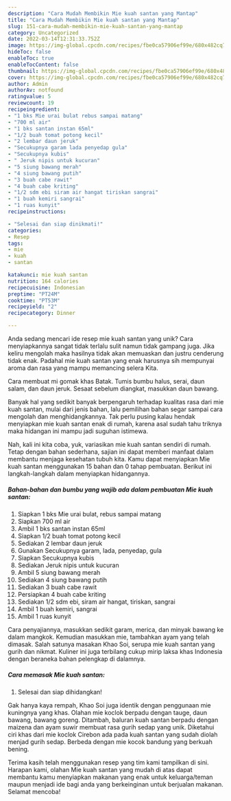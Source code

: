 ```yaml
---
description: "Cara Mudah Membikin Mie kuah santan yang Mantap"
title: "Cara Mudah Membikin Mie kuah santan yang Mantap"
slug: 151-cara-mudah-membikin-mie-kuah-santan-yang-mantap
category: Uncategorized
date: 2022-03-14T12:31:33.752Z
image: https://img-global.cpcdn.com/recipes/fbe0ca57906ef99e/680x482cq70/mie-kuah-santan-foto-resep-utama.jpg
hideToc: false
enableToc: true
enableTocContent: false
thumbnail: https://img-global.cpcdn.com/recipes/fbe0ca57906ef99e/680x482cq70/mie-kuah-santan-foto-resep-utama.jpg
cover: https://img-global.cpcdn.com/recipes/fbe0ca57906ef99e/680x482cq70/mie-kuah-santan-foto-resep-utama.jpg
author: Admin
authorAv: notfound
ratingvalue: 5
reviewcount: 19
recipeingredient:
- "1 bks Mie urai bulat rebus sampai matang"
- "700 ml air"
- "1 bks santan instan 65ml"
- "1/2 buah tomat potong kecil"
- "2 lembar daun jeruk"
- "Secukupnya garam lada penyedap gula"
- "Secukupnya kubis"
- " Jeruk nipis untuk kucuran"
- "5 siung bawang merah"
- "4 siung bawang putih"
- "3 buah cabe rawit"
- "4 buah cabe kriting"
- "1/2 sdm ebi siram air hangat tiriskan sangrai"
- "1 buah kemiri sangrai"
- "1 ruas kunyit"
recipeinstructions:

- "Selesai dan siap dinikmati!"
categories:
- Resep
tags:
- mie
- kuah
- santan

katakunci: mie kuah santan 
nutrition: 164 calories
recipecuisine: Indonesian
preptime: "PT24M"
cooktime: "PT53M"
recipeyield: "2"
recipecategory: Dinner

---
```





Anda sedang mencari ide resep mie kuah santan yang unik? Cara menyiapkannya sangat tidak terlalu sulit namun tidak gampang juga. Jika keliru mengolah maka hasilnya tidak akan memuaskan dan justru cenderung tidak enak. Padahal mie kuah santan yang enak harusnya sih mempunyai aroma dan rasa yang mampu memancing selera Kita.





Cara membuat mi gomak khas Batak. Tumis bumbu halus, serai, daun salam, dan daun jeruk. Sesaat sebelum diangkat, masukkan daun bawang.

Banyak hal yang sedikit banyak berpengaruh terhadap kualitas rasa dari mie kuah santan, mulai dari jenis bahan, lalu pemilihan bahan segar sampai cara mengolah dan menghidangkannya. Tak perlu pusing kalau hendak menyiapkan mie kuah santan enak di rumah, karena asal sudah tahu triknya maka hidangan ini mampu jadi suguhan istimewa.






Nah, kali ini kita coba, yuk, variasikan mie kuah santan sendiri di rumah. Tetap dengan bahan sederhana, sajian ini dapat memberi manfaat dalam membantu menjaga kesehatan tubuh kita. Kamu dapat menyiapkan Mie kuah santan menggunakan 15 bahan dan 0 tahap pembuatan. Berikut ini langkah-langkah dalam menyiapkan hidangannya.

<!--inarticleads1-->

##### Bahan-bahan dan bumbu yang wajib ada dalam pembuatan Mie kuah santan:

1. Siapkan 1 bks Mie urai bulat, rebus sampai matang
1. Siapkan 700 ml air
1. Ambil 1 bks santan instan 65ml
1. Siapkan 1/2 buah tomat potong kecil
1. Sediakan 2 lembar daun jeruk
1. Gunakan Secukupnya garam, lada, penyedap, gula
1. Siapkan Secukupnya kubis
1. Sediakan  Jeruk nipis untuk kucuran
1. Ambil 5 siung bawang merah
1. Sediakan 4 siung bawang putih
1. Sediakan 3 buah cabe rawit
1. Persiapkan 4 buah cabe kriting
1. Sediakan 1/2 sdm ebi, siram air hangat, tiriskan, sangrai
1. Ambil 1 buah kemiri, sangrai
1. Ambil 1 ruas kunyit


Cara penyajiannya, masukkan sedikit garam, merica, dan minyak bawang ke dalam mangkok. Kemudian masukkan mie, tambahkan ayam yang telah dimasak. Salah satunya masakan Khao Soi, serupa mie kuah santan yang gurih dan nikmat. Kuliner ini juga terbilang cukup mirip laksa khas Indonesia dengan beraneka bahan pelengkap di dalamnya. 

<!--inarticleads2-->

##### Cara memasak Mie kuah santan:


1. Selesai dan siap dihidangkan!

Gak hanya kaya rempah, Khao Soi juga identik dengan penggunaan mie kuningnya yang khas. Olahan mie koclok berpadu dengan tauge, daun bawang, bawang goreng. Ditambah, baluran kuah santan berpadu dengan maizena dan ayam suwir membuat rasa gurih sedap yang unik. Diketahui ciri khas dari mie koclok Cirebon ada pada kuah santan yang sudah diolah menjad gurih sedap. Berbeda dengan mie kocok bandung yang berkuah bening. 

Terima kasih telah menggunakan resep yang tim kami tampilkan di sini. Harapan kami, olahan Mie kuah santan yang mudah di atas dapat membantu kamu menyiapkan makanan yang enak untuk keluarga/teman maupun menjadi ide bagi anda yang berkeinginan untuk berjualan makanan. Selamat mencoba!
